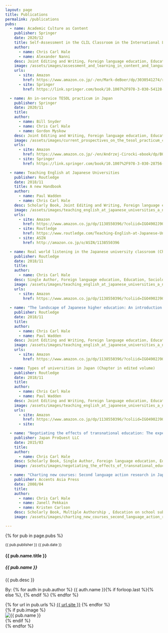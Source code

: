 ```yaml
---
layout: page
title: Publications
permalink: /publications
pubs: 
  - name: Academic Culture as Content
    publisher: Springer
    date: 2020/12
    title: Self-Assessment in the CLIL Classroom in the International Liberal Arts University
    author:
      - name: Chris Carl Hale
      - name: Alexander Nanni    
    desc: Joint Editing and Writing, Foreign language education, Education, Education on school subjects and activities, English
    image: /assets/images/assessment_and_learning_in_content_and_language_integrated_learning_clil_classrooms_approaches_and_conceptualisations.jpg
    urls:
      - site: Amazon       
        href: https://www.amazon.co.jp/-/en/Mark-deBoer/dp/3030541274/ref=tmm_hrd_title_0?_encoding=UTF8&qid=1605769044&sr=8-1
      - site: Springer
        href: https://link.springer.com/book/10.1007%2F978-3-030-54128-6#about

  - name: An in-service TESOL practicum in Japan
    publisher: Springer    
    date: 2020/11
    title: 
    author:
      - name: Bill Snyder
      - name: Chris Carl Hale
      - name: Gordon Myskow
    desc: Joint Editing and Writing, Foreign language education, Education, Education on school subjects and activities, English
    image: /assets/images/current_prospectives_on_the_tesol_practicum_cases_from_around_the_world.jpg
    urls:
      - site: Amazon       
        href: https://www.amazon.co.jp/-/en/Andrzej-Cirocki-ebook/dp/B084F83ZLD/ref=sr_1_1?dchild=1&keywords=Current+Perspectives+on+the+TESOL+Practicum&qid=1609823882&sr=8-1
      - site: Springer
        href: https://link.springer.com/book/10.1007%2F978-3-030-28756-6

  - name: Teaching English at Japanese Universities
    publisher: Routledge
    date: 2018/11    
    title: A new Handbook
    author:
      - name: Paul Wadden
      - name: Chris Carl Hale
    desc: Scholarly Book, Joint Editing and Writing, Foreign language education, Education, Sociology of education, English
    image: /assets/images/teaching_english_at_japanese_universities_a_new_handbook.jpg
    urls:
      - site: Amazon       
        href: https://www.amazon.co.jp/dp/1138550396/?coliid=IGO4902J906QC&colid=TLGWXFAEBJFH&psc=0&ref_=lv_ov_lig_dp_it
      - site: Routledge
        href: https://www.routledge.com/Teaching-English-at-Japanese-Universities-A-New-Handbook/Wadden-Hale/p/book/9781138550391
      - site: ASIN
        href: http://amazon.co.jp/o/ASIN/1138550396

  - name: Real world listening in the Japanese university classroom (Chapter in edited volume)
    publisher: Routledge
    date: 2018/11
    title: 
    author: 
      - name: Chris Carl Hale
    desc: Single Author, Foreign language education, Education, Sociology of education, English
    image: /assets/images/teaching_english_at_japanese_universities_a_new_handbook.jpg
    urls:
      - site: Amazon       
        href: https://www.amazon.co.jp/dp/1138550396/?coliid=IGO4902J906QC&colid=TLGWXFAEBJFH&psc=0&ref_=lv_ov_lig_dp_it
      
  - name: "The landscape of Japanese higher education: An introduction (Chapter in edited volume)"
    publisher: Routledge
    date: 2018/11
    title: 
    author: 
      - name: Chris Carl Hale
      - name: Paul Wadden
    desc: Joint Editing and Writing, Foreign language education, Education, Sociology of education, English
    image: /assets/images/teaching_english_at_japanese_universities_a_new_handbook.jpg 
    urls:
      - site: Amazon       
        href: https://www.amazon.co.jp/dp/1138550396/?coliid=IGO4902J906QC&colid=TLGWXFAEBJFH&psc=0&ref_=lv_ov_lig_dp_it

  - name: Types of universities in Japan (Chapter in edited volume)
    publisher: Routledge
    date: 2018/11
    title: 
    author:
      - name: Chris Carl Hale
      - name: Paul Wadden
    desc: Joint Editing and Writing, Foreign language education, Education, Sociology of education, English
    image: /assets/images/teaching_english_at_japanese_universities_a_new_handbook.jpg
    urls:
      - site: Amazon       
        href: https://www.amazon.co.jp/dp/1138550396/?coliid=IGO4902J906QC&colid=TLGWXFAEBJFH&psc=0&ref_=lv_ov_lig_dp_it
      - site:

  - name: "Negotiating the effects of transnational education: The experience of graduate students in an American teacher-education program"
    publisher: Japan ProQuest LLC
    date: 2015/03
    title:
    author: 
      - name: Chris Carl Hale
    desc: Scholarly Book, Single Author, Foreign language education, Education, English
    image: /assets/images/negotiating_the_effects_of_transnational_education.png

  - name: "Charting new courses: Second language action research in Japanese junior and senior high schools"
    publisher: Accents Asia Press
    date: 2008/04
    title: 
    author: 
      - name: Chris Carl Hale
      - name: Janell Pekkain
      - name: Kristen Carlson
    desc: Scholarly Book, Multiple Authorship , Education on school subjects and activities, Foreign language education, English
    image: /assets/images/charting_new_courses_second_language_action_research_in_japanese_junior_and_senior_high_schools_accents_asia_the_journal_for_second_language_education_in_east_asia.jpg

---
```

{% for pub in page.pubs %}
  <div class="card m-2 p-2" style="">    
    <div class="row">        
      <div class="col">        
        <div class="card-body">
          <div class="card-text"><small class="text-muted">{{ pub.publisher }} {{ pub.date }}</small></div>
          <h4 class="card-title">{{ pub.name.title }}</h4>
          <h5 class="card-title">{{ pub.name }}</h5>
          <p class="card-text">{{ pub.desc }}</p>
          <p class="card-text">By: 
            {% for auth in pub.author %}
              {{ auth.name }}{% if forloop.last %}{% else %}, {% endif %}
            {% endfor %}    
          </p>
          {% for url in pub.urls %}
            <a href="{{ url.site.href }}" target="_blank" class="btn btn-primary">{{ url.site }}</a>
          {% endfor %}    
        </div>
      </div>      
      {% if pub.image %}
      <div class="col-md-2">
        <img src="{{ pub.image }}" class="pub-image float-end" alt="{{ pub.name }}">
      </div>
      {% endif %}
    </div>
  </div>
{% endfor %}


